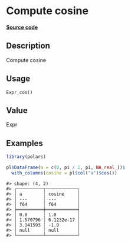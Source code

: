 

# Compute cosine

[**Source code**](https://github.com/pola-rs/r-polars/tree/8dac37e8bf89bcd080a13d0ed20dd1dc2bee615f/R/after-wrappers.R#L20)

## Description

Compute cosine

## Usage

<pre><code class='language-R'>Expr_cos()
</code></pre>

## Value

Expr

## Examples

``` r
library(polars)

pl$DataFrame(a = c(0, pi / 2, pi, NA_real_))$
  with_columns(cosine = pl$col("a")$cos())
```

    #> shape: (4, 2)
    #> ┌──────────┬────────────┐
    #> │ a        ┆ cosine     │
    #> │ ---      ┆ ---        │
    #> │ f64      ┆ f64        │
    #> ╞══════════╪════════════╡
    #> │ 0.0      ┆ 1.0        │
    #> │ 1.570796 ┆ 6.1232e-17 │
    #> │ 3.141593 ┆ -1.0       │
    #> │ null     ┆ null       │
    #> └──────────┴────────────┘

